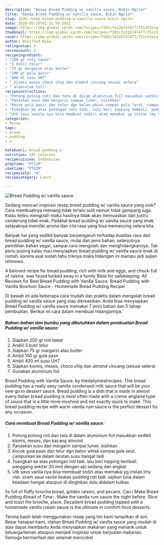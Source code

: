 ```yaml
---
description: "Resep Bread Pudding w/ vanilla sauce, Bikin Ngiler"
title: "Resep Bread Pudding w/ vanilla sauce, Bikin Ngiler"
slug: 1539-resep-bread-pudding-w-vanilla-sauce-bikin-ngiler
date: 2020-05-25T01:21:59.505Z
image: https://img-global.cpcdn.com/recipes/f202c7e2267474f7/751x532cq70/bread-pudding-w-vanilla-sauce-foto-resep-utama.jpg
thumbnail: https://img-global.cpcdn.com/recipes/f202c7e2267474f7/751x532cq70/bread-pudding-w-vanilla-sauce-foto-resep-utama.jpg
cover: https://img-global.cpcdn.com/recipes/f202c7e2267474f7/751x532cq70/bread-pudding-w-vanilla-sauce-foto-resep-utama.jpg
author: Winifred Wise
ratingvalue: 4
reviewcount: 3
recipeingredient:
- "200 gr roti tawar"
- "3 butir telur"
- "75 gr margarin atau butter"
- "100 gr gula pasir"
- "400 ml susu UHT"
- " kismis meses choco chip dan almond cincang sesuai selera"
- " aluminium foil"
recipeinstructions:
- "Potong potong roti dan tata di dalam aluminium foil masukkan sedikit kismis, meses, dan kacang almond"
- "Panaskan susu dan margarin sampai lumer, sisihkan"
- "Kocok gula pasir dan telur dgn balon whisk sampai gula larut. campurkan ke dalam larutan susu hangat tadi"
- "Tuangkan ke atas potongan roti tadi. lalu beri topping kembali. panggang sekitar 20 mnt dengan api sedang dan angkat"
- "Utk saus vanila nya bisa membuat sndiri atau memakai yg instan (my vla). siram saus vanila keatas pudding roti tadi. sajikan bisa dalam keadaan hangat ataupun di dinginkan dulu didalam kulkas"
categories:
- Resep
tags:
- bread
- pudding
- w

katakunci: bread pudding w 
nutrition: 187 calories
recipecuisine: Indonesian
preptime: "PT11M"
cooktime: "PT42M"
recipeyield: "4"
recipecategory: Lunch

---
```



![Bread Pudding w/ vanilla sauce](https://img-global.cpcdn.com/recipes/f202c7e2267474f7/751x532cq70/bread-pudding-w-vanilla-sauce-foto-resep-utama.jpg)

Sedang mencari inspirasi resep bread pudding w/ vanilla sauce yang unik? Cara membuatnya memang tidak terlalu sulit namun tidak gampang juga. Kalau keliru mengolah maka hasilnya tidak akan memuaskan dan justru cenderung tidak enak. Padahal bread pudding w/ vanilla sauce yang enak selayaknya memiliki aroma dan cita rasa yang bisa memancing selera kita.

Banyak hal yang sedikit banyak berpengaruh terhadap kualitas rasa dari bread pudding w/ vanilla sauce, mulai dari jenis bahan, selanjutnya pemilihan bahan segar, sampai cara mengolah dan menghidangkannya. Tak perlu pusing kalau mau menyiapkan bread pudding w/ vanilla sauce enak di rumah, karena asal sudah tahu triknya maka hidangan ini mampu jadi sajian istimewa.

A beloved recipe for bread pudding, rich with milk and eggs, and chock-full of raisins, was found tucked away in a family Bible for safekeeping. All Reviews for Best Bread Pudding with Vanilla Sauce. Bread Pudding with Vanilla Bourbon Sauce - Homemade Bread Pudding Recipe!


Di bawah ini ada beberapa cara mudah dan praktis dalam mengolah bread pudding w/ vanilla sauce yang siap dikreasikan. Anda bisa menyiapkan Bread Pudding w/ vanilla sauce memakai 7 jenis bahan dan 5 tahap pembuatan. Berikut ini cara dalam membuat hidangannya.

<!--inarticleads1-->

##### Bahan-bahan dan bumbu yang dibutuhkan dalam pembuatan Bread Pudding w/ vanilla sauce:

1. Siapkan 200 gr roti tawar
1. Ambil 3 butir telur
1. Siapkan 75 gr margarin atau butter
1. Ambil 100 gr gula pasir
1. Ambil 400 ml susu UHT
1. Siapkan  kismis, meses, choco chip dan almond cincang (sesuai selera)
1. Gunakan  aluminium foil


Bread Pudding with Vanilla Sauce. by thedailymealrecipes. This bread pudding has a really easy vanilla condensed milk sauce that will be your new go to dessert sauce. Bread pudding is a dish that is made in almost every Italian bread pudding is most often made with a creme anglaise type of sauce that is a little more involved and not exactly quick to make. This bread pudding recipe with warm vanilla rum sauce is the perfect dessert for any occasion. 

<!--inarticleads2-->

##### Cara membuat Bread Pudding w/ vanilla sauce:

1. Potong potong roti dan tata di dalam aluminium foil masukkan sedikit kismis, meses, dan kacang almond
1. Panaskan susu dan margarin sampai lumer, sisihkan
1. Kocok gula pasir dan telur dgn balon whisk sampai gula larut. campurkan ke dalam larutan susu hangat tadi
1. Tuangkan ke atas potongan roti tadi. lalu beri topping kembali. panggang sekitar 20 mnt dengan api sedang dan angkat
1. Utk saus vanila nya bisa membuat sndiri atau memakai yg instan (my vla). siram saus vanila keatas pudding roti tadi. sajikan bisa dalam keadaan hangat ataupun di dinginkan dulu didalam kulkas


Its full of fluffy brioche bread, golden raisins, and pecans. Can I Make Bread Pudding Ahead of Time-. Make the vanilla rum sauce the night before. Slice and toast the brioche, place. Decadent bread pudding topped with a homemade vanilla cream sauce is the ultimate in comfort-food desserts. 

Terima kasih telah menggunakan resep yang tim kami tampilkan di sini. Besar harapan kami, olahan Bread Pudding w/ vanilla sauce yang mudah di atas dapat membantu Anda menyiapkan makanan yang menarik untuk keluarga/teman ataupun menjadi inspirasi untuk berjualan makanan. Semoga bermanfaat dan selamat mencoba!
